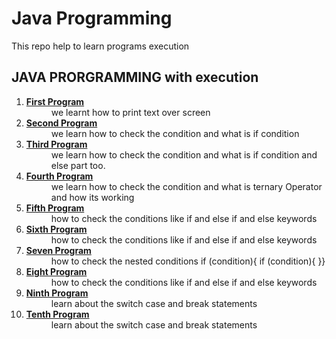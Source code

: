 <HTML>
	<head>
	<link rel="stylesheet" href="https://stackpath.bootstrapcdn.com/bootstrap/4.5.2/css/bootstrap.min.css" 	integrity="sha384-JcKb8q3iqJ61gNV9KGb8thSsNjpSL0n8PARn9HuZOnIxN0hoP+VmmDGMN5t9UJ0Z" crossorigin="anonymous"/>
	</head>
	<body>
		<h1>Java Programming</h1>
		<p> This repo help to learn programs execution</p>
		<h2> JAVA PRORGRAMMING with execution </h2>
		<ol>
		<dl>
			<li><dt>
				 <b> <a href="./src/org/deep/core/HelloWorld.java">First Program</a></b>				  
		   </dt>
		   <dd>we learnt how to print text over screen</dd>
		   </li>
		   	<li><dt>
				 <b><a href="./src/org/deep/core/IfExample.java">Second Program</a></b>				  
		   </dt>
			   <dd>we learn how to check the condition and what is if condition</dd>
		   </li>
		      	<li><dt>
				 <b><a href="./src/org/deep/core/IfElseExample.java">Third Program</a></b>				  
		   </dt>
			   <dd>we learn how to check the condition and what is if condition and else part too.</dd>
		   </li>
		   	<li><dt>
				 <b><a href="./src/org/deep/core/IfElseTernaryExample.java">Fourth Program</a></b>				  
		   </dt>
			   <dd>we learn how to check the condition and what is ternary Operator and how its working</dd>
		   </li>
		   <li><dt>
				 <b><a href="./src/org/deep/core/LeapYearExample.java">Fifth Program</a></b>				  
		   </dt>
			   <dd>how to check the conditions like if and else if and else keywords </dd>
		   </li>
		    	<li><dt>
				 <b><a href="./src/org/deep/core/IfElseIfExample.java">Sixth Program</a></b>				  
		   </dt>
			   <dd>how to check the conditions like if and else if and else keywords </dd>
		   </li>
		    	<li><dt>
				 <b><a href="./src/org/deep/core/JavaNestedIfExample.java">Seven Program</a></b>				  
		   </dt>
			   <dd>how to check the nested conditions if (condition){ if (condition){
			   }} </dd>
		   </li>
		    	<li><dt>
				 <b><a href="./src/org/deep/core/IfElseIfExample2.java">Eight Program</a></b>				  
		   </dt>
			   <dd>how to check the conditions like if and else if and else keywords </dd>
		   </li>
		   	<li><dt>
				 <b><a href="./src/org/deep/core/SwitchCaseBreakExample.java">Ninth Program</a></b>				  
		   </dt>
			   <dd>learn about the switch case and break statements </dd>
		   </li>
		     	<li><dt>
				 <b><a href="./src/org/deep/core/SwitchCaseBreakExample.java">Tenth Program</a></b>				  
		   </dt>
			   <dd>learn about the switch case and break statements </dd>
		   </li>
		</dl>
		</ol>
	</body>
</html>